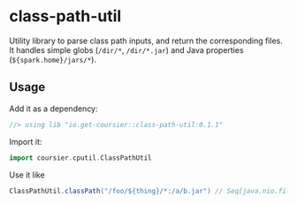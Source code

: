# class-path-util

Utility library to parse class path inputs, and return the corresponding files. It
handles simple globs (`/dir/*`, `/dir/*.jar`) and Java properties (`${spark.home}/jars/*`).

## Usage

Add it as a dependency:
```scala
//> using lib "io.get-coursier::class-path-util:0.1.1"
```

Import it:
```scala
import coursier.cputil.ClassPathUtil
```

Use it like
```scala
ClassPathUtil.classPath("/foo/${thing}/*:/a/b.jar") // Seq[java.nio.file.Path]
```
